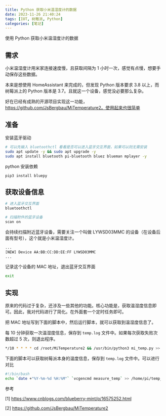 ```yaml
---
title: Python 获取小米温湿度计的数据
date: 2023-11-26 21:40:24
tags: [IOT, 树莓派, Python]
categories: [笔记]
---
```


使用 Python 获取小米温湿度计的数据

<!-- more -->

## 需求

小米温湿度计用米家连接速度慢，且获取间隔为 1 小时一次，感觉有点慢，想要手动保存这些数据。

本来是想使用 HomeAssistant 来完成的，但发现 Python 版本要求 3.8 以上，而树莓派上的 Python 版本是 3.7。且就这一个设备，感觉没必要那么复杂。

好在已经有成熟的开源项目实现这一功能，https://github.com/JsBergbau/MiTemperature2。使用起来也很简单

## 准备

安装蓝牙驱动

```bash
# 可以先输入 bluetoothctl 看看是否可以进入蓝牙交互界面，如果可以则无需安装
sudo apt update -y && sudo apt upgrade -y 
sudo apt install bluetooth pi-bluetooth bluez blueman mplayer -y
```

python 安装依赖
```
pip3 install bluepy
```

## 获取设备信息

```bash
# 进入蓝牙交互界面
bluetoothctl

# 扫描附件的蓝牙设备
scan on
```

会持续扫描附近蓝牙设备，需要关注一个叫做 LYWSD03MMC 的设备（在设备后面有型号），这个就是小米温湿度计。

```bash
...
[NEW] Device AA:BB:CC:DD:EE:FF LYWSD03MMC
...
```

记录这个设备的 MAC 地址，退出蓝牙交互界面

```bash
exit
```

## 实现

原来的代码过于复杂，还涉及一些其他的功能。核心功能是，获取温湿度信息即可。因此，我对代码进行了简化。在外面套一个定时任务即可。

把 MAC 地址写到下面的脚本中，然后运行脚本，就可以获取到温湿度信息了。

<script src="https://gist.github.com/wnma3mz/197a5665734e2449e591892da10cd08f.js"></script>

每 10 分钟获取一次温湿度信息，保存到 `temp.log` 文件中。如果每次获取失败次数超过 5 次，则退出程序。

```bash
*/10 * * * * cd /root/MiTemperature2 && /usr/bin/python3 mi_temp.py >> /root/MiTemperature2/temp.log
```

下面的脚本可以获取树莓派本身的温度信息，保存到 `temp.log` 文件中。可以进行对比
```bash
#!/bin/bash
echo `date +"%Y-%m-%d %H:%M"` `vcgencmd measure_temp` >> /home/pi/temp_save/temp.log
```

参考

[1] https://www.cnblogs.com/blueberry-mint/p/16575252.html

[2] https://github.com/JsBergbau/MiTemperature2

